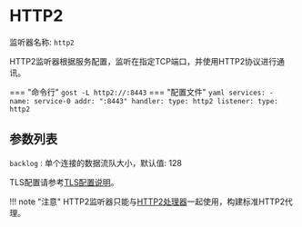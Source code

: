 # HTTP2

监听器名称: `http2`

HTTP2监听器根据服务配置，监听在指定TCP端口，并使用HTTP2协议进行通讯。

=== "命令行"
    ```
	gost -L http2://:8443
	```
=== "配置文件"
    ```yaml
	services:
	- name: service-0
	  addr: ":8443"
	  handler:
		type: http2
	  listener:
		type: http2
	```

## 参数列表

`backlog`
:    单个连接的数据流队大小，默认值: 128

TLS配置请参考[TLS配置说明](/components/tls/)。

!!! note "注意"
    HTTP2监听器只能与[HTTP2处理器](/components/handlers/http2/)一起使用，构建标准HTTP2代理。

